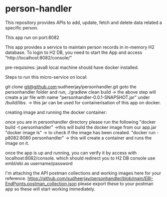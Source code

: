 # person-handler
This repository provides APIs to add, update, fetch and delete data related a specific person.

This app run on port:8082

This app provides a service to maintain person records in in-memory H2 database.
To login to H2 DB, you need to start the App and access "http://localhost:8082/console/"

pre-requisires: 
java8
local machine should have docker installed.

Steps to run this micro-service on local:

git clone git@github.com:sudheerjay/personhandler.git
goto the personhandler folder and run,
./gradlew clean build 
-> the above step will create a jar file with name "personhandler-0.0.1-SNAPSHOT.jar" under /build/libs.
-> this jar can be used for containerisation of this app on docker. 

creating image and running the docker container:

once you are in personhandler directory please run the following
"docker build -t personhandler" ->this will build the docker image from our app.jar
"docker image ls" -> to check if the image has been created.
"docker run -p8082:8080 personhandler" -> this will create a container and runs the image on it. 

once the app is up and running, you can verify it by access with localhost:8082/console. 
which should redirect you to H2 DB console use embl/ebi as username/password

I'm attaching the API postman collections and working images here for your reference.
https://github.com/sudheerjay/personhandler/blob/main/EBI-EndPoints.postman_collection.json 
please export these to your postman app so these will start working immediately. 

